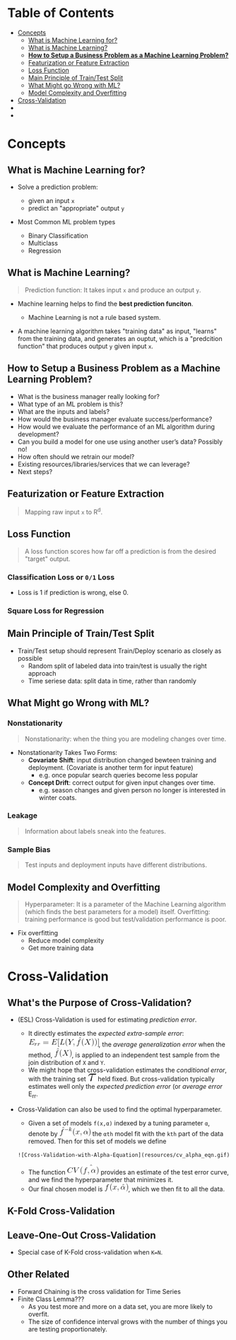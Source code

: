 # Table of Contents
* [Concepts](#concepts)
  * [What is Machine Learning for?](#what-is-machine-learning-for)
  * [What is Machine Learning?](#what-is-machine-learning)
  * **[How to Setup a Business Problem as a Machine Learning Problem?](#how-to-setup-a-business-problem-as-a-machine-learning-problem)**
  * [Featurization or Feature Extraction](#featurization-or-feature-extraction)
  * [Loss Function](#loss-function)
  * [Main Principle of Train/Test Split](#main-principle-of-traintest-split)
  * [What Might go Wrong with ML?](#what-might-go-wrong-with-ml)
  * [Model Complexity and Overfitting](#model-complexity-and-overfitting)  
* [Cross-Validation](#cross-validation)
* [](#)
* [](#)



# Concepts
## What is Machine Learning for?
* Solve a prediction problem: 
  * given an input `x`
  * predict an "appropriate" output `y`

* Most Common ML problem types
  * Binary Classification
  * Multiclass
  * Regression


## What is Machine Learning?
> Prediction function: It takes input `x` and produce an output `y`.
* Machine learning helps to find the **best prediction funciton**.
  * Machine Learning is not a rule based system.
  
* A machine learning algorithm takes "training data" as input, "learns" from the training data, and generates an ouptut, which is a "predcition function" that produces output `y` given input `x`.

## How to Setup a Business Problem as a Machine Learning Problem?
* What is the business manager really looking for?
* What type of an ML problem is this?
* What are the inputs and labels?
* How would the business manager evaluate success/performance?
* How would we evaluate the performance of an ML algorithm during development?
* Can you build a model for one use using another user’s data? Possibly no!
* How often should we retrain our model?
* Existing resources/libraries/services that we can leverage?
* Next steps?


## Featurization or Feature Extraction
> Mapping raw input `x` to R<sup>d</sup>.

## Loss Function
> A loss function scores how far off a prediction is from the desired "target" output.

### Classification Loss or `0/1` Loss
* Loss is 1 if prediction is wrong, else 0.

### Square Loss for Regression

## Main Principle of Train/Test Split
* Train/Test setup should represent Train/Deploy scenario as closely as possible
  * Random split of labeled data into train/test is usually the right approach
  * Time seriese data: split data in time, rather than randomly

## What Might go Wrong with ML? 
### Nonstationarity
> Nonstationarity: when the thing you are modeling changes over time.
* Nonstationarity Takes Two Forms:
  * **Covariate Shift**: input distribution changed bewteen training and deployment. (Covariate is another term for input feature)
    * e.g. once popular search queries become less popular
  * **Concept Drift**: correct output for given input changes over time.
    * e.g. season changes and given person no longer is interested in winter coats.

### Leakage
> Information about labels sneak into the features.

### Sample Bias
> Test inputs and deployment inputs have different distributions.

## Model Complexity and Overfitting
> Hyperparameter: It is a parameter of the Machine Learning algorithm (which finds the best parameters for a model) itself.
> Overfitting: training performance is good but test/validation performance is poor.

* Fix overfitting
  * Reduce model complexity
  * Get more training data



# Cross-Validation

## What's the Purpose of Cross-Validation?
* (ESL) Cross-Validation is used for estimating *prediction error*.
  * It directly estimates the *expected extra-sample error*: ![expected extra-sample error](resources/ExpectedExtraSampleErrorEqn.gif), the *average generalization error* when the method, ![hat_f(x)](resources/hatfX.gif), is applied to an independent test sample from the join distribution of `X` and `Y`.
  * We might hope that cross-validation estimates the *conditional error*, with the training set ![Tau](resources/UpperTau.gif) held fixed. But cross-validation typically estimates well only the *expected prediction error* (or *average error* E<sub>rr</sub>.

* Cross-Validation can also be used to find the optimal hyperparameter.
  * Given a set of models `f(x,α)` indexed by a tuning parameter `α`, denote by ![The Alphath model fit with the k-th part of the data removed](resources/alphath_model_fit_wo_kth_data.gif) the `αth` model fit with the `kth` part of the data removed. Then for this set of models we define
  ```
  ![Cross-Validation-with-Alpha-Equation](resources/cv_alpha_eqn.gif)
  ```
  * The function ![cross_validation_prediction_error](resources/cv_alpha.gif) provides an estimate of the test error curve, and we find the hyperparameter that minimizes it.
  * Our final chosen model is ![chosen_model](resources/f_alpha.gif), which we then fit to all the data.
  
## K-Fold Cross-Validation  

## Leave-One-Out Cross-Validation
* Special case of K-Fold cross-validation when `K=N`.

## Other Related
* Forward Chaining is the cross validation for Time Series
* Finite Class Lemma???
  * As you test more and more on a data set, you are more likely to overfit.
  * The size of confidence interval grows with the number of things you are testing proportionately.  

